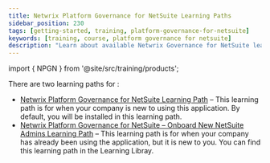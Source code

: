 ```yaml
---
title: Netwrix Platform Governance for NetSuite Learning Paths
sidebar_position: 230
tags: [getting-started, training, platform-governance-for-netsuite]
keywords: [training, course, platform governance for netsuite]
description: "Learn about available Netwrix Governance for NetSuite learning paths for customers"
---
```


import { NPGN } from '@site/src/training/products';

There are two learning paths for <NPGN />:

* [Netwrix Platform Governance for NetSuite Learning Path](./core.md) – This learning path is for when your company is new to using this application. By default, you will be installed in this learning path.
* [Netwrix Platform Governance for NetSuite – Onboard New NetSuite Admins Learning Path](./new-admin.md) – This learning path is for when your company has already been using the application, but it is new to you. You can find this learning path in the Learning Libray.
